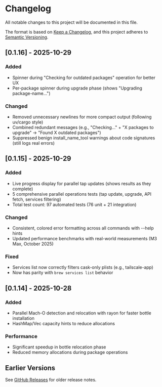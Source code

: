 # Changelog

All notable changes to this project will be documented in this file.

The format is based on [Keep a Changelog](https://keepachangelog.com/en/1.0.0/),
and this project adheres to [Semantic Versioning](https://semver.org/spec/v2.0.0.html).

## [0.1.16] - 2025-10-29

### Added
- Spinner during "Checking for outdated packages" operation for better UX
- Per-package spinner during upgrade phase (shows "Upgrading package-name...")

### Changed
- Removed unnecessary newlines for more compact output (following uv/cargo style)
- Combined redundant messages (e.g., "Checking..." + "X packages to upgrade" → "Found X outdated packages")
- Suppressed benign install_name_tool warnings about code signatures (still logs real errors)

## [0.1.15] - 2025-10-29

### Added
- Live progress display for parallel tap updates (shows results as they complete)
- 5 comprehensive parallel operations tests (tap update, upgrade, API fetch, services filtering)
- Total test count: 97 automated tests (76 unit + 21 integration)

### Changed
- Consistent, colored error formatting across all commands with --help hints
- Updated performance benchmarks with real-world measurements (M3 Max, October 2025)

### Fixed
- Services list now correctly filters cask-only plists (e.g., tailscale-app)
- Now has parity with `brew services list` behavior

## [0.1.14] - 2025-10-28

### Added
- Parallel Mach-O detection and relocation with rayon for faster bottle installation
- HashMap/Vec capacity hints to reduce allocations

### Performance
- Significant speedup in bottle relocation phase
- Reduced memory allocations during package operations

## Earlier Versions

See [GitHub Releases](https://github.com/nijaru/kombrucha/releases) for older release notes.
